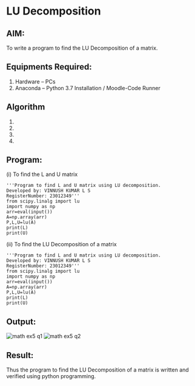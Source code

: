 # LU Decomposition 

## AIM:
To write a program to find the LU Decomposition of a matrix.

## Equipments Required:
1. Hardware – PCs
2. Anaconda – Python 3.7 Installation / Moodle-Code Runner

## Algorithm
1. 
2. 
3. 
4. 

## Program:
(i) To find the L and U matrix
```
'''Program to find L and U matrix using LU decomposition.
Developed by: VINNUSH KUMAR L S 
RegisterNumber: 23012349'''
from scipy.linalg import lu
import numpy as np
arr=eval(input())
A=np.array(arr)
P,L,U=lu(A)
print(L)
print(U)
```
(ii) To find the LU Decomposition of a matrix
```
'''Program to find L and U matrix using LU decomposition.
Developed by: VINNUSH KUMAR L S 
RegisterNumber: 23012349'''
from scipy.linalg import lu
import numpy as np
arr=eval(input())
A=np.array(arr)
P,L,U=lu(A)
print(L)
print(U)
```

## Output:
![math ex5 q1](https://github.com/vinnush147/LU-Decomposition/assets/147139234/64f87a96-cf81-41c0-81de-0ad41c29121e)
![math ex5 q2](https://github.com/vinnush147/LU-Decomposition/assets/147139234/c690a859-dee4-4900-9cb6-bb443b83306a)



## Result:
Thus the program to find the LU Decomposition of a matrix is written and verified using python programming.

